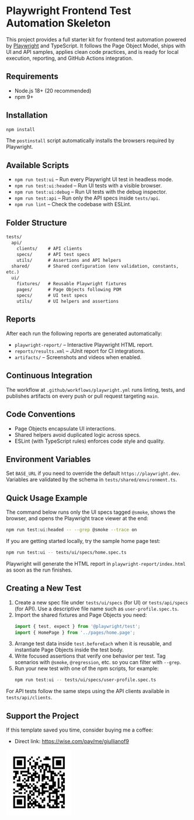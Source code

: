 # Playwright Frontend Test Automation Skeleton

This project provides a full starter kit for frontend test automation powered by [Playwright](https://playwright.dev/) and TypeScript. It follows the Page Object Model, ships with UI and API samples, applies clean code practices, and is ready for local execution, reporting, and GitHub Actions integration.

## Requirements

- Node.js 18+ (20 recommended)
- npm 9+

## Installation

```bash
npm install
```

The `postinstall` script automatically installs the browsers required by Playwright.

## Available Scripts

- `npm run test:ui` – Run every Playwright UI test in headless mode.
- `npm run test:ui:headed` – Run UI tests with a visible browser.
- `npm run test:ui:debug` – Run UI tests with the debug inspector.
- `npm run test:api` – Run only the API specs inside `tests/api`.
- `npm run lint` – Check the codebase with ESLint.

## Folder Structure

```
tests/
  api/
    clients/    # API clients
    specs/      # API test specs
    utils/      # Assertions and API helpers
  shared/       # Shared configuration (env validation, constants, etc.)
  ui/
    fixtures/   # Reusable Playwright fixtures
    pages/      # Page Objects following POM
    specs/      # UI test specs
    utils/      # UI helpers and assertions
```

## Reports

After each run the following reports are generated automatically:

- `playwright-report/` – Interactive Playwright HTML report.
- `reports/results.xml` – JUnit report for CI integrations.
- `artifacts/` – Screenshots and videos when enabled.

## Continuous Integration

The workflow at `.github/workflows/playwright.yml` runs linting, tests, and publishes artifacts on every push or pull request targeting `main`.

## Code Conventions

- Page Objects encapsulate UI interactions.
- Shared helpers avoid duplicated logic across specs.
- ESLint (with TypeScript rules) enforces code style and quality.

## Environment Variables

Set `BASE_URL` if you need to override the default `https://playwright.dev`. Variables are validated by the schema in `tests/shared/environment.ts`.

## Quick Usage Example

The command below runs only the UI specs tagged `@smoke`, shows the browser, and opens the Playwright trace viewer at the end:

```bash
npm run test:ui:headed -- --grep @smoke --trace on
```

If you are getting started locally, try the sample home page test:

```bash
npm run test:ui -- tests/ui/specs/home.spec.ts
```

Playwright will generate the HTML report in `playwright-report/index.html` as soon as the run finishes.

## Creating a New Test

1. Create a new spec file under `tests/ui/specs` (for UI) or `tests/api/specs` (for API). Use a descriptive file name such as `user-profile.spec.ts`.
2. Import the shared fixtures and Page Objects you need:
   ```ts
   import { test, expect } from '@playwright/test';
   import { HomePage } from '../pages/home.page';
   ```
3. Arrange test data inside `test.beforeEach` when it is reusable, and instantiate Page Objects inside the test body.
4. Write focused assertions that verify one behavior per test. Tag scenarios with `@smoke`, `@regression`, etc. so you can filter with `--grep`.
5. Run your new test with one of the npm scripts, for example:
   ```bash
   npm run test:ui -- tests/ui/specs/user-profile.spec.ts
   ```

For API tests follow the same steps using the API clients available in `tests/api/clients`.

## Support the Project

If this template saved you time, consider buying me a coffee:

- Direct link: https://wise.com/pay/me/giullianof9

<a href="https://wise.com/pay/me/giullianof9">
  <img src="docs/coffee-qr.png?raw=true" alt="Buy me a coffee QR code" width="180" />
</a>
